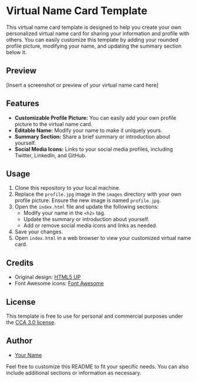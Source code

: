# Virtual Name Card Template

This virtual name card template is designed to help you create your own personalized virtual name card for sharing your information and profile with others. You can easily customize this template by adding your rounded profile picture, modifying your name, and updating the summary section below it.

## Preview

[Insert a screenshot or preview of your virtual name card here]

## Features

- **Customizable Profile Picture:** You can easily add your own profile picture to the virtual name card.
- **Editable Name:** Modify your name to make it uniquely yours.
- **Summary Section:** Share a brief summary or introduction about yourself.
- **Social Media Icons:** Links to your social media profiles, including Twitter, LinkedIn, and GitHub.

## Usage

1. Clone this repository to your local machine.
2. Replace the `profile.jpg` image in the `images` directory with your own profile picture. Ensure the new image is named `profile.jpg`.
3. Open the `index.html` file and update the following sections:
   - Modify your name in the `<h2>` tag.
   - Update the summary or introduction about yourself.
   - Add or remove social media icons and links as needed.
4. Save your changes.
5. Open `index.html` in a web browser to view your customized virtual name card.

## Credits

- Original design: [HTML5 UP](https://html5up.net/)
- Font Awesome icons: [Font Awesome](https://fontawesome.com/)

## License

This template is free to use for personal and commercial purposes under the [CCA 3.0 license](https://creativecommons.org/licenses/by/3.0/).

## Author

- [Your Name](https://github.com/yourusername)

Feel free to customize this README to fit your specific needs. You can also include additional sections or information as necessary.
